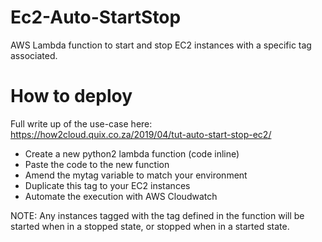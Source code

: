# Ec2-Auto-StartStop
AWS Lambda function to start and stop EC2 instances with a specific tag associated.


# How to deploy
Full write up of the use-case here: https://how2cloud.quix.co.za/2019/04/tut-auto-start-stop-ec2/

- Create a new python2 lambda function (code inline)
- Paste the code to the new function
- Amend the mytag variable to match your environment
- Duplicate this tag to your EC2 instances
- Automate the execution with AWS Cloudwatch

NOTE: Any instances tagged with the tag defined in the function will be started when in a stopped state, or stopped when in a started state.
